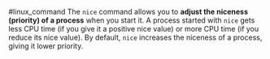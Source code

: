 #linux_command 
The `nice` command allows you to **adjust the niceness (priority) of a process** when you start it. A process started with `nice` gets less CPU time (if you give it a positive nice value) or more CPU time (if you reduce its nice value). By default, `nice` increases the niceness of a process, giving it lower priority.